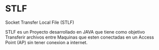 # STLF
Socket Transfer Local File (STLF) 

STLF es un Proyecto desarrollado en JAVA que tiene como objetivo 
Transferir archivos entre Maquinas que esten conectadas en un Access Point (AP) 
sin tener conexion a internet.
